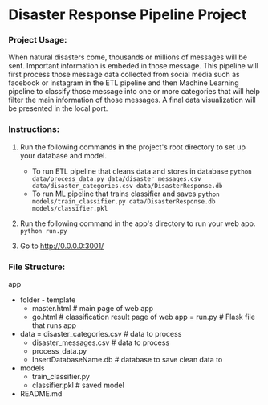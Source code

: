 # Disaster Response Pipeline Project

### Project Usage:
When natural disasters come, thousands or millions of messages will be sent. Important information is embeded in those message. This pipeline will first process those message data collected from social media such as facebook or instagram in the ETL pipeline and then Machine Learning pipeline to classify those message into one or more categories that will help filter the main information of those messages. A final data visualization will be presented in the local port. 

### Instructions:
1. Run the following commands in the project's root directory to set up your database and model.

    - To run ETL pipeline that cleans data and stores in database
        `python data/process_data.py data/disaster_messages.csv data/disaster_categories.csv data/DisasterResponse.db`
    - To run ML pipeline that trains classifier and saves
        `python models/train_classifier.py data/DisasterResponse.db models/classifier.pkl`

2. Run the following command in the app's directory to run your web app.
    `python run.py`

3. Go to http://0.0.0.0:3001/

### File Structure:

app
- folder - template
    - master.html # main page of web app
    - go.html # classification result page of web app
    = run.py # Flask file that runs app
- data
    = disaster_categories.csv # data to process
    - disaster_messages.csv # data to process
    - process_data.py
    - InsertDatabaseName.db # database to save clean data to
- models
    - train_classifier.py
    - classifier.pkl # saved model
- README.md
